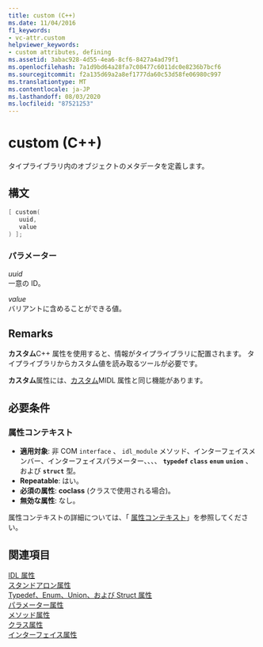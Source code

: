 ```yaml
---
title: custom (C++)
ms.date: 11/04/2016
f1_keywords:
- vc-attr.custom
helpviewer_keywords:
- custom attributes, defining
ms.assetid: 3abac928-4d55-4ea6-8cf6-8427a4ad79f1
ms.openlocfilehash: 7a1d9bd64a28fa7c08477c6011dc0e8236b7bcf6
ms.sourcegitcommit: f2a135d69a2a8ef1777da60c53d58fe06980c997
ms.translationtype: MT
ms.contentlocale: ja-JP
ms.lasthandoff: 08/03/2020
ms.locfileid: "87521253"
---
```

# <a name="custom-c"></a>custom (C++)

タイプライブラリ内のオブジェクトのメタデータを定義します。

## <a name="syntax"></a>構文

```cpp
[ custom(
   uuid,
   value
) ];
```

### <a name="parameters"></a>パラメーター

*uuid*<br/>
一意の ID。

*value*<br/>
バリアントに含めることができる値。

## <a name="remarks"></a>Remarks

**カスタム**C++ 属性を使用すると、情報がタイプライブラリに配置されます。 タイプライブラリからカスタム値を読み取るツールが必要です。

**カスタム**属性には、[カスタム](/windows/win32/Midl/custom)MIDL 属性と同じ機能があります。

## <a name="requirements"></a>必要条件

### <a name="attribute-context"></a>属性コンテキスト

- **適用対象**: 非 COM `interface` 、 `idl_module` メソッド、インターフェイスメンバー、インターフェイスパラメーター、、、、 **`typedef`** **`class`** **`enum`** **`union`** 、および **`struct`** 型。
- **Repeatable**: はい。
- **必須の属性**: **coclass** (クラスで使用される場合)。
- **無効な属性**: なし。

属性コンテキストの詳細については、「 [属性コンテキスト](cpp-attributes-com-net.md#contexts)」を参照してください。

## <a name="see-also"></a>関連項目

[IDL 属性](idl-attributes.md)<br/>
[スタンドアロン属性](stand-alone-attributes.md)<br/>
[Typedef、Enum、Union、および Struct 属性](typedef-enum-union-and-struct-attributes.md)<br/>
[パラメーター属性](parameter-attributes.md)<br/>
[メソッド属性](method-attributes.md)<br/>
[クラス属性](class-attributes.md)<br/>
[インターフェイス属性](interface-attributes.md)
